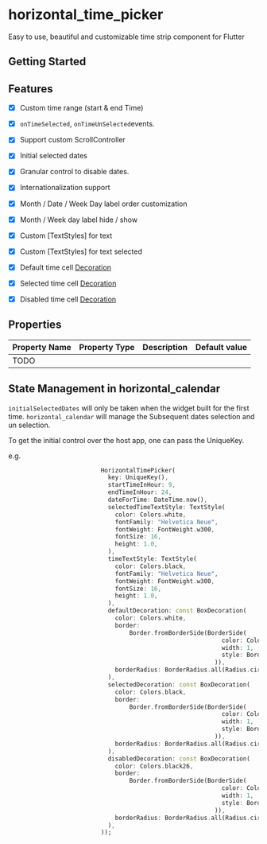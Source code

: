 # horizontal_time_picker

Easy to use, beautiful and customizable time strip component for Flutter

## Getting Started


## Features

- [x] Custom time range (start & end Time)
- [x] `onTimeSelected`, `onTimeUnSelected`events.
- [x] Support custom ScrollController
- [x] Initial selected dates
- [x] Granular control to disable dates.  
- [x] Internationalization support
- [x] Month / Date / Week Day label order customization
- [x] Month / Week day label hide / show
- [x] Custom [TextStyles] for text
- [x] Custom [TextStyles] for text selected
- [x] Default time cell [Decoration](https://api.flutter.dev/flutter/painting/Decoration-class.html)
- [x] Selected time cell [Decoration](https://api.flutter.dev/flutter/painting/Decoration-class.html)
- [x] Disabled time cell [Decoration](https://api.flutter.dev/flutter/painting/Decoration-class.html)


## Properties

|  Property Name | Property Type | Description  | Default value  |
| ------------------------- | ---------------------------------- | ------------ | ---------------------- |
|  TODO

## State Management in horizontal_calendar

`initialSelectedDates` will only be taken when the widget built for the first time.  `horizontal_calendar`  will manage the Subsequent dates selection and un selection.

To get the initial control over the host app, one can pass the UniqueKey.

e.g.
```dart
                          HorizontalTimePicker(
                            key: UniqueKey(),
                            startTimeInHour: 9,
                            endTimeInHour: 24,
                            dateForTime: DateTime.now(),
                            selectedTimeTextStyle: TextStyle(
                              color: Colors.white,
                              fontFamily: "Helvetica Neue",
                              fontWeight: FontWeight.w300,
                              fontSize: 16,
                              height: 1.0,
                            ),
                            timeTextStyle: TextStyle(
                              color: Colors.black,
                              fontFamily: "Helvetica Neue",
                              fontWeight: FontWeight.w300,
                              fontSize: 16,
                              height: 1.0,
                            ),
                            defaultDecoration: const BoxDecoration(
                              color: Colors.white,
                              border:
                                  Border.fromBorderSide(BorderSide(
                                                            color: Color.fromARGB(255, 151, 151, 151),
                                                            width: 1,
                                                            style: BorderStyle.solid,
                                                          )),
                              borderRadius: BorderRadius.all(Radius.circular(5)),
                            ),
                            selectedDecoration: const BoxDecoration(
                              color: Colors.black,
                              border:
                                  Border.fromBorderSide(BorderSide(
                                                            color: Color.fromARGB(255, 151, 151, 151),
                                                            width: 1,
                                                            style: BorderStyle.solid,
                                                          )),
                              borderRadius: BorderRadius.all(Radius.circular(5)),
                            ),
                            disabledDecoration: const BoxDecoration(
                              color: Colors.black26,
                              border:
                                  Border.fromBorderSide(BorderSide(
                                                            color: Color.fromARGB(255, 151, 151, 151),
                                                            width: 1,
                                                            style: BorderStyle.solid,
                                                          )),
                              borderRadius: BorderRadius.all(Radius.circular(5)),
                            ),
                          ));
``` 